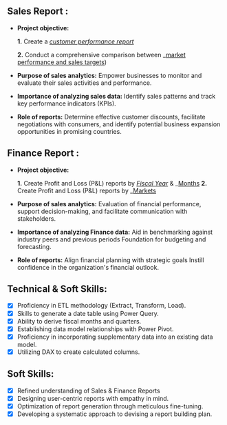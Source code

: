 
## Sales Report :


- **Project objective:** 

    **1.** Create a _[customer performance report](https://github.com/kudeprashant/Excel-Sales-Analytics/blob/main/Customer%20Performance%20Report.pdf)_ 

    **2.** Conduct a comprehensive comparison between _[market performance and sales targets](https://github.com/kudeprashant/Excel-Sales-Analytics/blob/main/Market%20Performance%20vs%20Target%20Report.pdf))

- **Purpose of sales analytics:** Empower businesses to monitor and evaluate their sales activities and performance.

- **Importance of analyzing sales data:** Identify sales patterns and track key performance indicators (KPIs).

- **Role of reports:** Determine effective customer discounts, facilitate negotiations with consumers, and identify potential business expansion opportunities in promising countries.


## Finance Report :

- **Project objective:** 

    **1.** Create Profit and Loss (P&L) reports by _[Fiscal Year](https://github.com/kudeprashant/Excel-Sales-Analytics/blob/main/P%26L%20Statement%20by%20Fiscal%20Year.pdf)_ & _[Months](https://github.com/kudeprashant/Excel-Sales-Analytics/blob/main/Customer%20Performance%20Report.pdf)
   **2.** Create Profit and Loss (P&L) reports by _[Markets](https://github.com/kudeprashant/Excel-Sales-Analytics/blob/main/P%26L%20Statement%20by%20Markets.pdf)

- **Purpose of sales analytics:** Evaluation of financial performance, support decision-making, and facilitate communication with stakeholders.

- **Importance of analyzing Finance data:** Aid in benchmarking against industry peers and previous periods Foundation for budgeting and forecasting.

- **Role of reports:** Align financial planning with strategic goals Instill confidence in the organization's financial outlook.


## Technical & Soft Skills:
- [x]	Proficiency in ETL methodology (Extract, Transform, Load).
- [x]	Skills to generate a date table using Power Query.
- [x]	Ability to derive fiscal months and quarters.
- [x]	Establishing data model relationships with Power Pivot.
- [x]	Proficiency in incorporating supplementary data into an existing data model.
- [x]	Utilizing DAX to create calculated columns.

## Soft Skills:
- [x]	Refined understanding of Sales & Finance Reports
- [x]	Designing user-centric reports with empathy in mind.
- [x]	Optimization of report generation through meticulous fine-tuning.
- [x]	Developing a systematic approach to devising a report building plan.
